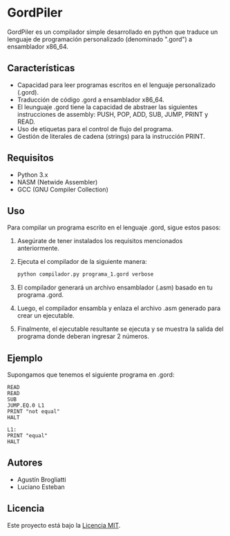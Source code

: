 # GordPiler

GordPiler es un compilador simple desarrollado en python que traduce un lenguaje de programación personalizado (denominado ".gord") a ensamblador x86_64.

## Características

- Capacidad para leer programas escritos en el lenguaje personalizado (.gord).
- Traducción de código .gord a ensamblador x86_64.
- El leunguaje .gord tiene la capacidad de abstraer las siguientes instrucciones de assembly: PUSH, POP, ADD, SUB, JUMP, PRINT y READ.
- Uso de etiquetas para el control de flujo del programa.
- Gestión de literales de cadena (strings) para la instrucción PRINT.

## Requisitos

- Python 3.x
- NASM (Netwide Assembler)
- GCC (GNU Compiler Collection)

## Uso

Para compilar un programa escrito en el lenguaje .gord, sigue estos pasos:

1. Asegúrate de tener instalados los requisitos mencionados anteriormente.
2. Ejecuta el compilador de la siguiente manera:

    ```bash
    python compilador.py programa_1.gord verbose
    ```

3. El compilador generará un archivo ensamblador (.asm) basado en tu programa .gord.
4. Luego, el compilador ensambla y enlaza el archivo .asm generado para crear un ejecutable.
5. Finalmente, el ejecutable resultante se ejecuta y se muestra la salida del programa donde deberan ingresar 2 números.

## Ejemplo

Supongamos que tenemos el siguiente programa en .gord:

```plaintext
READ
READ
SUB
JUMP.EQ.0 L1
PRINT "not equal"
HALT

L1:
PRINT "equal"
HALT
```

## Autores

- Agustín Brogliatti
- Luciano Esteban

## Licencia

Este proyecto está bajo la [Licencia MIT](LICENSE).